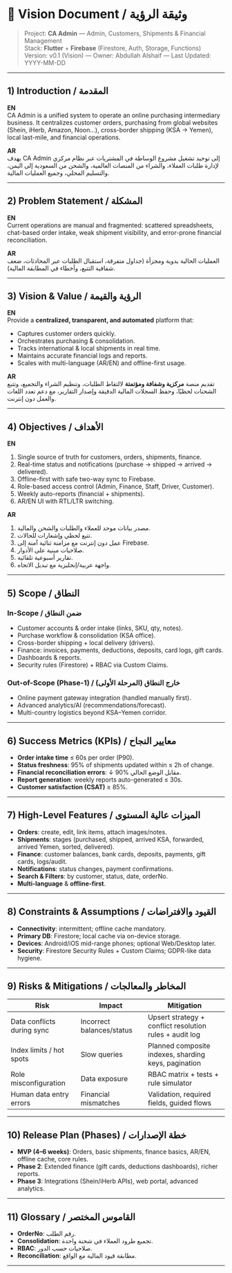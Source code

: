# 📌 Vision Document / وثيقة الرؤية

> Project: **CA Admin** — Admin, Customers, Shipments & Financial Management  
> Stack: **Flutter** + **Firebase** (Firestore, Auth, Storage, Functions)  
> Version: v0.1 (Vision) — Owner: Abdullah Alshaif — Last Updated: YYYY-MM-DD

---

## 1) Introduction / المقدمة
**EN**  
CA Admin is a unified system to operate an online purchasing intermediary business. It centralizes customer orders, purchasing from global websites (Shein, iHerb, Amazon, Noon…), cross-border shipping (KSA → Yemen), local last-mile, and financial operations.

**AR**  
يهدف CA Admin إلى توحيد تشغيل مشروع الوساطة في المشتريات عبر نظام مركزي لإدارة طلبات العملاء، والشراء من المنصات العالمية، والشحن من السعودية إلى اليمن، والتسليم المحلي، وجميع العمليات المالية.

---

## 2) Problem Statement / المشكلة
**EN**  
Current operations are manual and fragmented: scattered spreadsheets, chat-based order intake, weak shipment visibility, and error-prone financial reconciliation.

**AR**  
العمليات الحالية يدوية ومجزأة (جداول متفرقة، استقبال الطلبات عبر المحادثات، ضعف شفافية التتبع، وأخطاء في المطابقة المالية).

---

## 3) Vision & Value / الرؤية والقيمة
**EN**  
Provide a **centralized, transparent, and automated** platform that:
- Captures customer orders quickly.
- Orchestrates purchasing & consolidation.
- Tracks international & local shipments in real time.
- Maintains accurate financial logs and reports.
- Scales with multi-language (AR/EN) and offline-first usage.

**AR**  
تقديم منصة **مركزية وشفافة ومؤتمتة** لالتقاط الطلبات، وتنظيم الشراء والتجميع، وتتبع الشحنات لحظيًا، وحفظ السجلات المالية الدقيقة وإصدار التقارير، مع دعم تعدد اللغات والعمل دون إنترنت.

---

## 4) Objectives / الأهداف
**EN**
1. Single source of truth for customers, orders, shipments, finance.
2. Real-time status and notifications (purchase → shipped → arrived → delivered).
3. Offline-first with safe two-way sync to Firebase.
4. Role-based access control (Admin, Finance, Staff, Driver, Customer).
5. Weekly auto-reports (financial + shipments).
6. AR/EN UI with RTL/LTR switching.

**AR**
1. مصدر بيانات موحد للعملاء والطلبات والشحن والمالية.  
2. تتبع لحظي وإشعارات للحالات.  
3. عمل دون إنترنت مع مزامنة ثنائية آمنة إلى Firebase.  
4. صلاحيات مبنية على الأدوار.  
5. تقارير أسبوعية تلقائية.  
6. واجهة عربية/إنجليزية مع تبديل الاتجاه.

---

## 5) Scope / النطاق

### In-Scope / ضمن النطاق
- Customer accounts & order intake (links, SKU, qty, notes).
- Purchase workflow & consolidation (KSA office).
- Cross-border shipping + local delivery (drivers).
- Finance: invoices, payments, deductions, deposits, card logs, gift cards.
- Dashboards & reports.
- Security rules (Firestore) + RBAC via Custom Claims.

### Out-of-Scope (Phase-1) / خارج النطاق (المرحلة الأولى)
- Online payment gateway integration (handled manually first).
- Advanced analytics/AI (recommendations/forecast).
- Multi-country logistics beyond KSA–Yemen corridor.

---

## 6) Success Metrics (KPIs) / معايير النجاح
- **Order intake time** ≤ 60s per order (P90).
- **Status freshness**: 95% of shipments updated within ≤ 2h of change.
- **Financial reconciliation errors**: ↓ 90% مقابل الوضع الحالي.
- **Report generation**: weekly reports auto-generated ≤ 30s.
- **Customer satisfaction (CSAT)** ≥ 85%.

---

## 7) High-Level Features / الميزات عالية المستوى
- **Orders**: create, edit, link items, attach images/notes.
- **Shipments**: stages (purchased, shipped, arrived KSA, forwarded, arrived Yemen, sorted, delivered).
- **Finance**: customer balances, bank cards, deposits, payments, gift cards, logs/audit.
- **Notifications**: status changes, payment confirmations.
- **Search & Filters**: by customer, status, date, orderNo.
- **Multi-language** & **offline-first**.

---

## 8) Constraints & Assumptions / القيود والافتراضات
- **Connectivity**: intermittent; offline cache mandatory.
- **Primary DB**: Firestore; local cache via on-device storage.
- **Devices**: Android/iOS mid-range phones; optional Web/Desktop later.
- **Security**: Firestore Security Rules + Custom Claims; GDPR-like data hygiene.

---

## 9) Risks & Mitigations / المخاطر والمعالجات
| Risk | Impact | Mitigation |
|------|--------|------------|
| Data conflicts during sync | Incorrect balances/status | Upsert strategy + conflict resolution rules + audit log |
| Index limits / hot spots | Slow queries | Planned composite indexes, sharding keys, pagination |
| Role misconfiguration | Data exposure | RBAC matrix + tests + rule simulator |
| Human data entry errors | Financial mismatches | Validation, required fields, guided flows |

---

## 10) Release Plan (Phases) / خطة الإصدارات
- **MVP (4–6 weeks)**: Orders, basic shipments, finance basics, AR/EN, offline cache, core rules.
- **Phase 2**: Extended finance (gift cards, deductions dashboards), richer reports.
- **Phase 3**: Integrations (Shein/iHerb APIs), web portal, advanced analytics.

---

## 11) Glossary / القاموس المختصر
- **OrderNo**: رقم الطلب.  
- **Consolidation**: تجميع طرود العملاء في شحنة واحدة.  
- **RBAC**: صلاحيات حسب الدور.  
- **Reconciliation**: مطابقة قيود المالية مع الواقع.  

---
